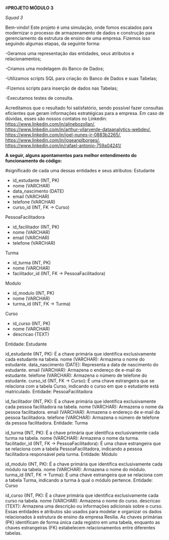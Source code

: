 #**PROJETO MÓDULO 3**

_Squad 3_

Bem-vindo! Este projeto é uma simulação, onde fomos escalados para modernizar o processo de armazenamento de dados e construção para gerenciamento da estrutura de ensino de uma empresa. Fizemos isso seguindo algumas etapas, da seguinte forma:

-Geramos uma representação das entidades, seus atributos e relacionamentos;

-Criamos uma modelagem do Banco de Dados;

-Utilizamos scripts SQL para criação do Banco de Dados e suas Tabelas;

-Fizemos scripts para inserção de dados nas Tabelas;

-Executamos testes de consulta.

Acreditamos que o resultado foi satisfatório, sendo possível fazer consultas eficientes que geram informações estratégicas para a empresa.
Em caso de dúvidas, esses são nossos contatos no Linkedin: https://www.linkedin.com/in/alinebozollan/, https://www.linkedin.com/in/arthur-vilarverde-dataanalytics-webdev/, https://www.linkedin.com/in/joel-nunes-jr-0883b2265/, https://www.linkedin.com/in/joseanplborges/,  https://www.linkedin.com/in/rafael-antonio-759a04241/

**A seguir, alguns apontamentos para melhor entendimento do funcionamento do código:**

#significado de cada uma dessas entidades e seus atributos:
 Estudante
- id_estudante (INT, PK)
- nome (VARCHAR)
- data_nascimento (DATE)
- email (VARCHAR)
- telefone (VARCHAR)
- curso_id (INT, FK -> Curso)

PessoaFacilitadora
- id_facilitador (INT, PK)
- nome (VARCHAR)
- email (VARCHAR)
- telefone (VARCHAR)

Turma
- id_turma (INT, PK)
- nome (VARCHAR)
- facilitador_id (INT, FK -> PessoaFacilitadora)

Modulo
- id_modulo (INT, PK)
- nome (VARCHAR)
- turma_id (INT, FK -> Turma)

Curso
- id_curso (INT, PK)
- nome (VARCHAR)
- descricao (TEXT)

Entidade: Estudante

id_estudante (INT, PK): É a chave primária que identifica exclusivamente cada estudante na tabela.
nome (VARCHAR): Armazena o nome do estudante.
data_nascimento (DATE): Representa a data de nascimento do estudante.
email (VARCHAR): Armazena o endereço de e-mail do estudante.
telefone (VARCHAR): Armazena o número de telefone do estudante.
curso_id (INT, FK -> Curso): É uma chave estrangeira que se relaciona com a tabela Curso, indicando o curso em que o estudante está matriculado.
Entidade: PessoaFacilitadora

id_facilitador (INT, PK): É a chave primária que identifica exclusivamente cada pessoa facilitadora na tabela.
nome (VARCHAR): Armazena o nome da pessoa facilitadora.
email (VARCHAR): Armazena o endereço de e-mail da pessoa facilitadora.
telefone (VARCHAR): Armazena o número de telefone da pessoa facilitadora.
Entidade: Turma

id_turma (INT, PK): É a chave primária que identifica exclusivamente cada turma na tabela.
nome (VARCHAR): Armazena o nome da turma.
facilitador_id (INT, FK -> PessoaFacilitadora): É uma chave estrangeira que se relaciona com a tabela PessoaFacilitadora, indicando a pessoa facilitadora responsável pela turma.
Entidade: Módulo

id_modulo (INT, PK): É a chave primária que identifica exclusivamente cada módulo na tabela.
nome (VARCHAR): Armazena o nome do módulo.
turma_id (INT, FK -> Turma): É uma chave estrangeira que se relaciona com a tabela Turma, indicando a turma à qual o módulo pertence.
Entidade: Curso

id_curso (INT, PK): É a chave primária que identifica exclusivamente cada curso na tabela.
nome (VARCHAR): Armazena o nome do curso.
descricao (TEXT): Armazena uma descrição ou informações adicionais sobre o curso.
Essas entidades e atributos são usados para modelar e organizar os dados relacionados à estrutura de ensino da empresa Resilia. As chaves primárias (PK) identificam de forma única cada registro em uma tabela, enquanto as chaves estrangeiras (FK) estabelecem relacionamentos entre diferentes tabelas.
